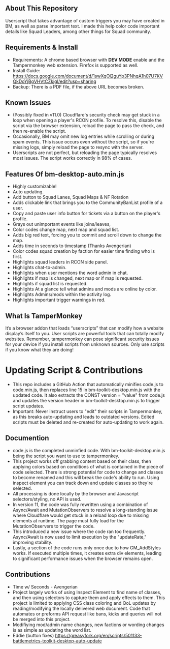 ## About This Repository
Userscript that takes advantage of custom triggers you may have created in BM, as well as parse important text. I made this help color code important details like Squad Leaders, among other things for Squad community. 

## Requirements & Install
- Requirements: A chrome based browser with **DEV MODE** enable and the Tampermonkey web extension. Firefox is supported as well.
- Install Guide: https://docs.google.com/document/d/1swXqOl2guYp3PNhqA1h07U7KVQkDoYjBgVHVtCZkjgI/edit?usp=sharing
- Backup: There is a PDF file, if the above URL becomes broken. 

## Known Issues
- (Possibly fixed in v11.0) Cloudflare's security check may get stuck in a loop when opening a player's RCON profile. To resolve this, disable the script via the browser extension, reload the page to pass the check, and then re-enable the script.
- Occasionally, BM may omit new log entries while scrolling or during spam events. This issue occurs even without the script, so if you're missing logs, simply reload the page to resync with the server.
- Userscripts are not perfect, but reloading the page typically resolves most issues. The script works correctly in 98% of cases.

## Features Of bm-desktop-auto.min.js
* Highly customizable!
* Auto updating. 
* Add button to Squad Lanes, Squad Maps & NF Rotation
* Adds clickable link that brings you to the CommunityBanList profile of a user.
* Copy and paste user info button for tickets via a button on the player's profile.
* Grays out unimportant events like joins/leaves,
* Color codes change map, next map and squad list.
* Adds big red text, forcing you to commit and scroll down to change the map. 
* Adds time in seconds to timestamp (Thanks Avengerian)
* Color codes squad creation by faction for easier time finding who is first. 
* Highlights squad leaders in RCON side panel.
* Highlights chat-to-admin.
* Highlights when user mentions the word admin in chat.
* Highlights if map is changed, next map or if map is requested.
* Highlights if squad list is requested. 
* Highlights At a glance tell what admins and mods are online by color.
* Highlights Admins/mods within the activity log.
* Highlights important trigger warnings in red. 

## What Is TamperMonkey
It’s a browser addon that loads “userscripts” that can modify how a website display’s itself to you. User scripts are powerful tools that can totally modify websites. Remember, tampermonkey can pose significant security issues for your device if you install scripts from unknown sources. Only use scripts if you know what they are doing!

# Updating Script & Contributions
- This repo includes a GitHub Action that automatically minifies code.js to code.min.js, then replaces line 15 in bm-toolkit-desktop.min.js with the updated code. It also extracts the CONST version = "value" from code.js and updates the version header in bm-toolkit-desktop.min.js to trigger script updates.
- Important: Never instruct users to "edit" their scripts in Tampermonkey, as this breaks auto-updating and leads to outdated versions. Edited scripts must be deleted and re-created for auto-updating to work again.

## Documention
- code.js is the completed unminfied code. With bm-toolkit-desktop.min.js being the script you want to use to tampermonkey.
- This project works off grabbing content based on their class, then applying colors based on conditions of what is contained in the piece of code selected. There is strong potential for code to change and classes to become renamed and this will break the code's ability to run. Using inspect element you can track down and update classes so they're selected.
- All processing is done locally by the browser and Javascript selectors/styling, no API is used. 
- In version 11, the code was fully rewritten using a combination of Async/Await and MutationObservers to resolve a long-standing issue where Cloudflare would get stuck in a reload loop due to missing elements at runtime. The page must fully load for the MutationObservers to trigger the code.
- This introduced a new issue where the code ran too frequently. Async/Await is now used to limit execution by the "updateRate," improving stability.
- Lastly, a section of the code runs only once due to how GM_AddStyles works. If executed multiple times, it creates extra div elements, leading to significant performance issues when the browser remains open.

## Contributions
- Time w/ Seconds - Avengerian 
- Project largely works of using Inspect Element to find name of classes, and then using selectors to capture them and apply effects to them. This project is limited to applying CSS class coloring and QoL updates by reading/modifying the locally delivered web document. Code that automates or preforms API request like bans, kicks and queries will not be merged into this project. 
- Modifiying mod/admin name changes, new factions or wording changes is as simple as updating the word list.
- Eddie (button fixes) https://greasyfork.org/en/scripts/501133-battlemetrics-toolkit-desktop-auto-update

